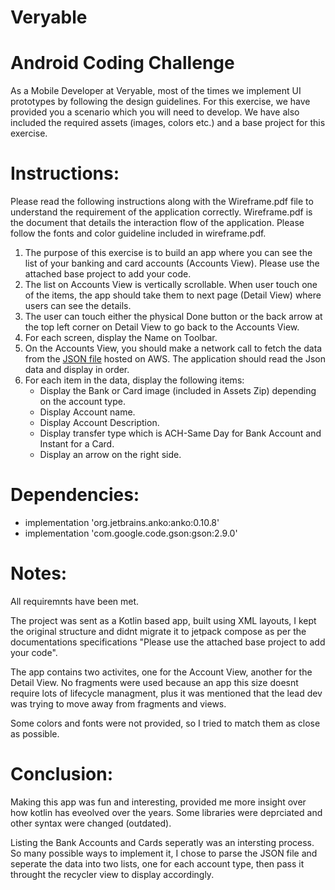 # Veryable

# Android Coding Challenge
As a Mobile Developer at Veryable, most of the times we implement UI prototypes by following the design guidelines. 
For this exercise, we have provided you a scenario which you will need to develop. We have also included the required assets (images, colors etc.) and a base project for this exercise.

# Instructions:
Please read the following instructions along with the Wireframe.pdf file to understand the requirement of the application correctly. Wireframe.pdf is the document that details the interaction flow of the application. Please follow the fonts and color guideline included in wireframe.pdf.
1. The purpose of this exercise is to build an app where you can see the list of your banking and card accounts (Accounts View). Please use the attached base project to add your code.
2. The list on Accounts View is vertically scrollable. When user touch one of the items, the app should take them to next page (Detail View) where users can see the details.
3. The user can touch either the physical Done button or the back arrow at the top left corner on Detail View to go back to the Accounts View.
4. For each screen, display the Name on Toolbar.
5. On the Accounts View, you should make a network call to fetch the data from the [JSON file](https://veryable-public-assets.s3.us-east-2.amazonaws.com/veryable.json) hosted on AWS. The application should read the Json data and display in order.
6. For each item in the data, display the following items:
   * Display the Bank or Card image (included in Assets Zip) depending on the account type.
   * Display Account name.
   * Display Account Description.
   * Display transfer type which is ACH-Same Day for Bank Account and Instant for a Card.
   * Display an arrow on the right side.

# Dependencies:
   * implementation 'org.jetbrains.anko:anko:0.10.8'
   * implementation 'com.google.code.gson:gson:2.9.0'
   
# Notes:
All requiremnts have been met.

The project was sent as a Kotlin based app, built using XML layouts, I kept the original structure and didnt migrate it to jetpack compose as per the documentations specifications "Please use the attached base project to add your code".

The app contains two activites, one for the Account View, another for the Detail View. No fragments were used because an app this size doesnt require lots of lifecycle managment, plus it was mentioned that the lead dev was trying to move away from fragments and views.

Some colors and fonts were not provided, so I tried to match them as close as possible.

# Conclusion:

Making this app was fun and interesting, provided me more insight over how kotlin has eveolved over the years. Some libraries were deprciated and other syntax were changed (outdated).

Listing the Bank Accounts and Cards seperatly was an intersting process. So many possible ways to implement it, I chose to parse the JSON file and seperate the data into two lists, one for each account type, then pass it throught the recycler view to display accordingly. 
